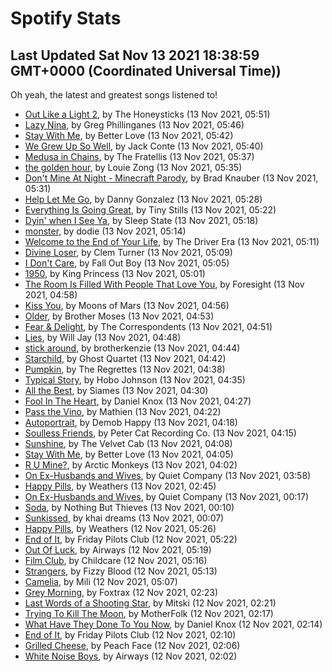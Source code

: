 
# Spotify Stats
## Last Updated Sat Nov 13 2021 18:38:59 GMT+0000 (Coordinated Universal Time))

Oh yeah, the latest and greatest songs listened to!

- [Out Like a Light 2](https://www.last.fm/music/The+Honeysticks/_/Out+Like+a+Light+2), by The Honeysticks (13 Nov 2021, 05:51)
- [Lazy Nina](https://www.last.fm/music/Greg+Phillinganes/_/Lazy+Nina), by Greg Phillinganes (13 Nov 2021, 05:46)
- [Stay With Me](https://www.last.fm/music/Better+Love/_/Stay+With+Me), by Better Love (13 Nov 2021, 05:42)
- [We Grew Up So Well](https://www.last.fm/music/Jack+Conte/_/We+Grew+Up+So+Well), by Jack Conte (13 Nov 2021, 05:40)
- [Medusa in Chains](https://www.last.fm/music/The+Fratellis/_/Medusa+in+Chains), by The Fratellis (13 Nov 2021, 05:37)
- [the golden hour](https://www.last.fm/music/Louie+Zong/_/the+golden+hour), by Louie Zong (13 Nov 2021, 05:35)
- [Don't Mine At Night - Minecraft Parody](https://www.last.fm/music/Brad+Knauber/_/Don%27t+Mine+At+Night+-+Minecraft+Parody), by Brad Knauber (13 Nov 2021, 05:31)
- [Help Let Me Go](https://www.last.fm/music/Danny+Gonzalez/_/Help+Let+Me+Go), by Danny Gonzalez (13 Nov 2021, 05:28)
- [Everything Is Going Great](https://www.last.fm/music/Tiny+Stills/_/Everything+Is+Going+Great), by Tiny Stills (13 Nov 2021, 05:22)
- [Dyin' when I See Ya](https://www.last.fm/music/Sleep+State/_/Dyin%27+when+I+See+Ya), by Sleep State (13 Nov 2021, 05:18)
- [monster](https://www.last.fm/music/dodie/_/monster), by dodie (13 Nov 2021, 05:14)
- [Welcome to the End of Your Life](https://www.last.fm/music/The+Driver+Era/_/Welcome+to+the+End+of+Your+Life), by The Driver Era (13 Nov 2021, 05:11)
- [Divine Loser](https://www.last.fm/music/Clem+Turner/_/Divine+Loser), by Clem Turner (13 Nov 2021, 05:09)
- [I Don't Care](https://www.last.fm/music/Fall+Out+Boy/_/I+Don%27t+Care), by Fall Out Boy (13 Nov 2021, 05:05)
- [1950](https://www.last.fm/music/King+Princess/_/1950), by King Princess (13 Nov 2021, 05:01)
- [The Room Is Filled With People That Love You](https://www.last.fm/music/Foresight/_/The+Room+Is+Filled+With+People+That+Love+You), by Foresight (13 Nov 2021, 04:58)
- [Kiss You](https://www.last.fm/music/Moons+of+Mars/_/Kiss+You), by Moons of Mars (13 Nov 2021, 04:56)
- [Older](https://www.last.fm/music/Brother+Moses/_/Older), by Brother Moses (13 Nov 2021, 04:53)
- [Fear & Delight](https://www.last.fm/music/The+Correspondents/_/Fear+&+Delight), by The Correspondents (13 Nov 2021, 04:51)
- [Lies](https://www.last.fm/music/Will+Jay/_/Lies), by Will Jay (13 Nov 2021, 04:48)
- [stick around](https://www.last.fm/music/brotherkenzie/_/stick+around), by brotherkenzie (13 Nov 2021, 04:44)
- [Starchild](https://www.last.fm/music/Ghost+Quartet/_/Starchild), by Ghost Quartet (13 Nov 2021, 04:42)
- [Pumpkin](https://www.last.fm/music/The+Regrettes/_/Pumpkin), by The Regrettes (13 Nov 2021, 04:38)
- [Typical Story](https://www.last.fm/music/Hobo+Johnson/_/Typical+Story), by Hobo Johnson (13 Nov 2021, 04:35)
- [All the Best](https://www.last.fm/music/Siames/_/All+the+Best), by Siames (13 Nov 2021, 04:30)
- [Fool In The Heart](https://www.last.fm/music/Daniel+Knox/_/Fool+In+The+Heart), by Daniel Knox (13 Nov 2021, 04:27)
- [Pass the Vino](https://www.last.fm/music/Mathien/_/Pass+the+Vino), by Mathien (13 Nov 2021, 04:22)
- [Autoportrait](https://www.last.fm/music/Demob+Happy/_/Autoportrait), by Demob Happy (13 Nov 2021, 04:18)
- [Soulless Friends](https://www.last.fm/music/Peter+Cat+Recording+Co./_/Soulless+Friends), by Peter Cat Recording Co. (13 Nov 2021, 04:15)
- [Sunshine](https://www.last.fm/music/The+Velvet+Cab/_/Sunshine), by The Velvet Cab (13 Nov 2021, 04:08)
- [Stay With Me](https://www.last.fm/music/Better+Love/_/Stay+With+Me), by Better Love (13 Nov 2021, 04:05)
- [R U Mine?](https://www.last.fm/music/Arctic+Monkeys/_/R+U+Mine%3F), by Arctic Monkeys (13 Nov 2021, 04:02)
- [On Ex-Husbands and Wives](https://www.last.fm/music/Quiet+Company/_/On+Ex-Husbands+and+Wives), by Quiet Company (13 Nov 2021, 03:58)
- [Happy Pills](https://www.last.fm/music/Weathers/_/Happy+Pills), by Weathers (13 Nov 2021, 02:45)
- [On Ex-Husbands and Wives](https://www.last.fm/music/Quiet+Company/_/On+Ex-Husbands+and+Wives), by Quiet Company (13 Nov 2021, 00:17)
- [Soda](https://www.last.fm/music/Nothing+But+Thieves/_/Soda), by Nothing But Thieves (13 Nov 2021, 00:10)
- [Sunkissed](https://www.last.fm/music/khai+dreams/_/Sunkissed), by khai dreams (13 Nov 2021, 00:07)
- [Happy Pills](https://www.last.fm/music/Weathers/_/Happy+Pills), by Weathers (12 Nov 2021, 05:26)
- [End of It](https://www.last.fm/music/Friday+Pilots+Club/_/End+of+It), by Friday Pilots Club (12 Nov 2021, 05:22)
- [Out Of Luck](https://www.last.fm/music/Airways/_/Out+Of+Luck), by Airways (12 Nov 2021, 05:19)
- [Film Club](https://www.last.fm/music/Childcare/_/Film+Club), by Childcare (12 Nov 2021, 05:16)
- [Strangers](https://www.last.fm/music/Fizzy+Blood/_/Strangers), by Fizzy Blood (12 Nov 2021, 05:13)
- [Camelia](https://www.last.fm/music/Mili/_/Camelia), by Mili (12 Nov 2021, 05:07)
- [Grey Morning](https://www.last.fm/music/Foxtrax/_/Grey+Morning), by Foxtrax (12 Nov 2021, 02:23)
- [Last Words of a Shooting Star](https://www.last.fm/music/Mitski/_/Last+Words+of+a+Shooting+Star), by Mitski (12 Nov 2021, 02:21)
- [Trying To Kill The Moon](https://www.last.fm/music/MotherFolk/_/Trying+To+Kill+The+Moon), by MotherFolk (12 Nov 2021, 02:17)
- [What Have They Done To You Now](https://www.last.fm/music/Daniel+Knox/_/What+Have+They+Done+To+You+Now), by Daniel Knox (12 Nov 2021, 02:14)
- [End of It](https://www.last.fm/music/Friday+Pilots+Club/_/End+of+It), by Friday Pilots Club (12 Nov 2021, 02:10)
- [Grilled Cheese](https://www.last.fm/music/Peach+Face/_/Grilled+Cheese), by Peach Face (12 Nov 2021, 02:06)
- [White Noise Boys](https://www.last.fm/music/Airways/_/White+Noise+Boys), by Airways (12 Nov 2021, 02:02)
